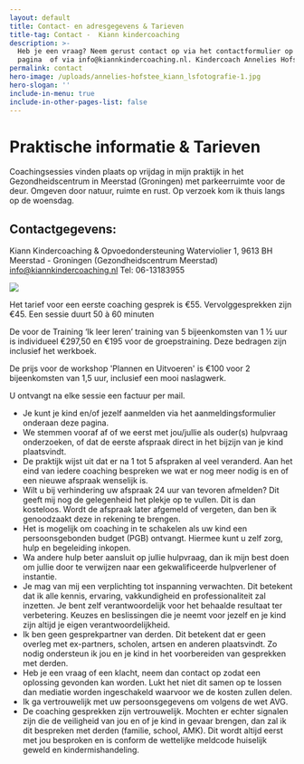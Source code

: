 ```yaml
---
layout: default
title: Contact- en adresgegevens & Tarieven
title-tag: Contact -  Kiann kindercoaching
description: >-
  Heb je een vraag? Neem gerust contact op via het contactformulier op deze
  pagina  of via info@kiannkindercoaching.nl. Kindercoach Annelies Hofstee. 
permalink: contact
hero-image: /uploads/annelies-hofstee_kiann_lsfotografie-1.jpg
hero-slogan: ''
include-in-menu: true
include-in-other-pages-list: false
---
```

# Praktische informatie & Tarieven

Coachingsessies vinden plaats op vrijdag in mijn praktijk in het Gezondheidscentrum in Meerstad (Groningen) met parkeerruimte voor de deur. Omgeven door natuur, ruimte en rust. Op verzoek kom ik thuis langs op de woensdag.

## Contactgegevens:

Kiann Kindercoaching & Opvoedondersteuning
Waterviolier 1, 9613 BH Meerstad - Groningen (Gezondheidscentrum Meerstad)
info@kiannkindercoaching.nl
Tel: 06-13183955

![](/uploads/thumbnail_20190917_190719_1568740072185_resized.jpg)

Het tarief voor een eerste coaching gesprek is €55. Vervolggesprekken zijn €45. Een sessie duurt 50 à 60 minuten

De  voor de Training ‘Ik leer leren’ training van 5 bijeenkomsten van 1 ½ uur is individueel €297,50 en €195 voor de groepstraining. Deze bedragen zijn inclusief het werkboek.

De prijs voor de workshop 'Plannen en Uitvoeren' is €100 voor 2 bijeenkomsten van 1,5 uur, inclusief een mooi naslagwerk.

U ontvangt na elke sessie een factuur per mail.

* Je kunt je kind en/of jezelf aanmelden via het aanmeldingsformulier onderaan deze pagina.
* We stemmen vooraf af of we eerst met jou/jullie als ouder(s)  hulpvraag onderzoeken, of dat de eerste afspraak direct in het bijzijn van je kind plaatsvindt.
* De praktijk wijst uit dat er na 1 tot 5 afspraken al veel veranderd. Aan het eind van iedere coaching bespreken we wat er nog meer nodig is en of een nieuwe afspraak wenselijk is.
* Wilt u bij verhindering uw afspraak 24 uur van tevoren afmelden? Dit geeft mij nog de gelegenheid het plekje op te vullen. Dit is dan kosteloos. Wordt de afspraak later afgemeld of vergeten, dan ben ik genoodzaakt deze in rekening te brengen.
* Het is mogelijk om coaching in te schakelen als uw kind een persoonsgebonden budget (PGB) ontvangt. Hiermee kunt u zelf zorg, hulp en begeleiding inkopen.
* Wa andere hulp beter aansluit op jullie hulpvraag, dan   ik mijn best doen om jullie door te verwijzen naar een gekwalificeerde hulpverlener of instantie.
* Je mag van mij een verplichting tot inspanning verwachten. Dit betekent dat ik alle kennis, ervaring, vakkundigheid en professionaliteit zal inzetten. Je bent zelf verantwoordelijk voor het behaalde resultaat ter verbetering. Keuzes en beslissingen die je neemt voor jezelf en je kind zijn altijd je eigen verantwoordelijkheid.
* Ik ben geen gesprekpartner van derden. Dit betekent dat er geen overleg met ex-partners, scholen, artsen en anderen plaatsvindt. Zo nodig ondersteun ik jou en je kind in het voorbereiden van gesprekken met derden.
* Heb je een vraag of een klacht, neem dan contact op zodat een oplossing gevonden kan worden. Lukt het niet dit samen op te lossen dan  mediatie worden ingeschakeld waarvoor we de kosten zullen delen.
* Ik ga vertrouwelijk met uw persoonsgegevens om volgens de wet AVG.
* De coaching gesprekken zijn vertrouwelijk. Mochten er echter signalen zijn die de veiligheid van jou en of je kind in gevaar brengen, dan zal ik dit bespreken met derden (familie, school, AMK). Dit wordt altijd eerst met jou besproken en is conform de wettelijke meldcode huiselijk geweld en kindermishandeling.
